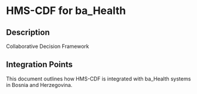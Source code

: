 # HMS-CDF for ba_Health

## Description

Collaborative Decision Framework

## Integration Points

This document outlines how HMS-CDF is integrated with ba_Health systems in Bosnia and Herzegovina.
